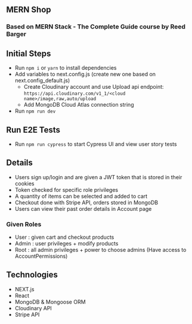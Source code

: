 ## MERN Shop
### Based on MERN Stack - The Complete Guide course by Reed Barger

## Initial Steps
- Run `npm i` or `yarn` to install dependencies
- Add variables to next.config.js (create new one based on next.config_default.js)
    - Create Cloudinary account and use Upload api endpoint: `https://api.cloudinary.com/v1_1/<cloud name>/image,raw,auto/upload`
    - Add MongoDB Cloud Atlas connection string
- Run `npm run dev`

## Run E2E Tests
- Run `npm run cypress` to start Cypress UI and view user story tests

## Details
- Users sign up/login and are given a JWT token that is stored in their cookies
- Token checked for specific role privileges
- A quantity of items can be selected and added to cart
- Checkout done with Stripe API, orders stored in MongoDB
- Users can view their past order details in Account page

### Given Roles
- User : given cart and checkout products
- Admin : user privileges + modify products
- Root : all admin privileges + power to choose admins (Have access to AccountPermissions)

## Technologies
- NEXT.js
- React
- MongoDB & Mongoose ORM
- Cloudinary API
- Stripe API